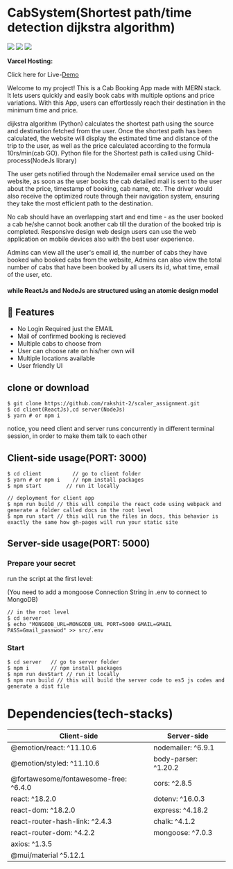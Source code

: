 # CabSystem(Shortest path/time detection dijkstra algorithm)

<p>
<img src="https://img.shields.io/badge/ReactJS-blue?logo=react"
<img src="https://img.shields.io/badge/Mobile App-React Native-61dafb?logo=android">
<img src="https://img.shields.io/badge/Backend-NodeJS-green?logo=node.js">
<img src="https://img.shields.io/badge/DataBase-MongoDB-lightgreen?logo=mongoDB">

</p>

**Varcel Hosting:**

Click here for Live-[Demo](https://shubham-666-cab-system-scaler-project-gxkjvb34d-shubham-666.vercel.app/)



Welcome to my project! This is a Cab Booking App made with MERN stack. It lets users quickly and easily book cabs with multiple options and price variations. With this App, users can effortlessly reach their destination in the minimum time and price.

dijkstra algorithm (Python) calculates the shortest path using the source and destination fetched from the user. Once the shortest path has been calculated, the website will display the estimated time and distance of the trip to the user, as well as the price calculated according to the formula 10rs/min(cab GO). Python file for the Shortest path is called using Child-process(NodeJs library)

The user gets notified through the Nodemailer email service used on the website, as soon as the user books the cab detailed mail is sent to the user about the price, timestamp of booking, cab name, etc. The driver would also receive the optimized route through their navigation system, ensuring they take the most efficient path to the destination.

No cab should have an overlapping start and end time - as the user booked a cab he/she cannot book another cab till the duration of the booked trip is completed. Responsive design web design users can use the web application on mobile devices also with the best user experience.

Admins can view all the user's email id, the number of cabs they have booked who booked cabs from the website, Admins can also view the total number of cabs that have been booked by all users its id, what time, email of the user, etc.

#### while ReactJs and NodeJs are structured using an atomic design model

## 🚀 Features
- No Login Required just the EMAIL
- Mail of confirmed booking is recieved
- Multiple cabs to choose from
- User can choose rate on his/her own will
- Multiple locations available
- User friendly UI


## clone or download
```terminal
$ git clone https://github.com/rakshit-2/scaler_assignment.git
$ cd client(ReactJs),cd server(NodeJs)
$ yarn # or npm i
```

notice, you need client and server runs concurrently in different terminal session, in order to make them talk to each other

## Client-side usage(PORT: 3000)
```terminal
$ cd client          // go to client folder
$ yarn # or npm i    // npm install packages
$ npm start        // run it locally

// deployment for client app
$ npm run build // this will compile the react code using webpack and generate a folder called docs in the root level
$ npm run start // this will run the files in docs, this behavior is exactly the same how gh-pages will run your static site
```


## Server-side usage(PORT: 5000)

### Prepare your secret

run the script at the first level:

(You need to add a mongoose Connection String in .env to connect to MongoDB)

```terminal
// in the root level
$ cd server
$ echo "MONGODB_URL=MONGODB_URL PORT=5000 GMAIL=GMAIL PASS=Gmail_passwod" >> src/.env
```

### Start

```terminal
$ cd server   // go to server folder
$ npm i       // npm install packages
$ npm run devStart // run it locally
$ npm run build // this will build the server code to es5 js codes and generate a dist file
```


# Dependencies(tech-stacks)
Client-side | Server-side
--- | ---
@emotion/react: ^11.10.6 | nodemailer: ^6.9.1
@emotion/styled: ^11.10.6|body-parser: ^1.20.2
@fortawesome/fontawesome-free: ^6.4.0 | cors: ^2.8.5
react: ^18.2.0 | dotenv: ^16.0.3
react-dom: ^18.2.0 | express: ^4.18.2
react-router-hash-link: ^2.4.3 | chalk: ^4.1.2
react-router-dom: ^4.2.2 | mongoose: ^7.0.3
axios: ^1.3.5 | 
@mui/material ^5.12.1 |


